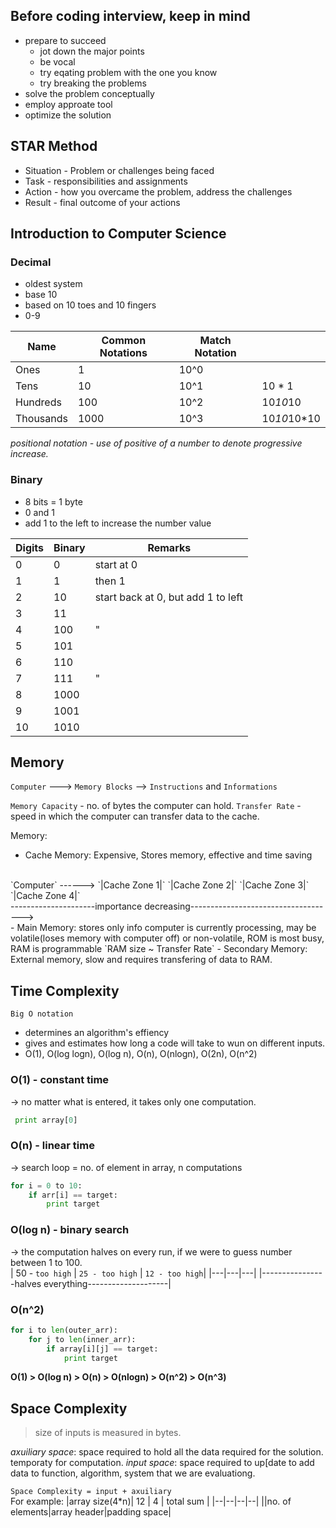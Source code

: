 ## Before coding interview, keep in mind
- prepare to succeed
	- jot down the major points
	- be vocal
	- try eqating problem with the one you know
	- try breaking the problems
- solve the problem conceptually
- employ approate tool
- optimize the solution


## STAR Method
- Situation - Problem or challenges being faced
- Task - responsibilities and assignments
- Action - how you overcame the problem, address the challenges
- Result - final outcome of your actions

## Introduction to Computer Science
### Decimal 
- oldest system
- base 10
- based on 10 toes and 10 fingers
- 0-9

|Name | Common Notations | Match Notation | |
|---|---|---|---|
|Ones|1|10^0||
|Tens|10|10^1|10 * 1|
|Hundreds|100|10^2|10*10*10|
|Thousands|1000|10^3|10*10*10*10|

_positional notation - use of positive of a number to denote progressive increase._

### Binary
- 8 bits = 1 byte
- 0 and 1
- add 1 to the left to increase the number value

|Digits|Binary|Remarks|
|---|---|---|
|0|0|start at 0|
|1|1|then 1|
|2|10|start back at 0, but add 1 to left|
|3|11||
|4|100|"|
|5|101||
|6|110||
|7|111|"|
|8|1000||
|9|1001||
|10|1010||

## Memory
`Computer` ---> `Memory Blocks` --> `Instructions` and `Informations`

`Memory Capacity` - no. of bytes the computer can hold.
`Transfer Rate` - speed in which the computer can transfer data to the cache.

Memory:
- Cache Memory: Expensive, Stores memory, effective and time saving
<br/>
  	`Computer` ------> `|Cache Zone 1|` `|Cache Zone 2|` `|Cache Zone 3|` `|Cache Zone 4|`
  <br/>
  	---------------------importance decreasing------------------------------------>
  <br/>
- Main Memory: stores only info computer is currently processing, may be volatile(loses memory with computer off) or non-volatile, ROM is most busy, RAM is programmable
  	`RAM size ~ Transfer Rate`
- Secondary Memory: External memory, slow and requires transfering of data to RAM.
  

## Time Complexity
`Big O notation` 
- determines an algorithm's effiency
- gives and estimates how long a code will take to wun on different inputs.
- O(1), O(log logn), O(log n), O(n), O(nlogn), O(2n), O(n^2)

### O(1) - constant time
-> no matter what is entered, it takes only one computation. 
```python
 print array[0]
 ```
### O(n) - linear time 
-> search loop = no. of element in array, n computations
```python
for i = 0 to 10:
	if arr[i] == target:
		print target
```

### O(log n) - binary search 
-> the computation halves on every run, if we were to guess number between 1 to 100.
<br/>
| 50 - `too high` | `25 - too high` | `12 - too high`|
|---|---|---|
|----------------halves everything--------------------|

### O(n^2)
```python
for i to len(outer_arr):
	for j to len(inner_arr):
		if array[i][j] == target:
			print target
```


**O(1) > O(log n) > O(n) > O(nlogn) > O(n^2) > O(n^3)**

## Space Complexity
> size of inputs is measured in bytes.

*axuiliary space*: space required to hold all the data required for the solution. temporaty for computation.
*input space*: space required to up[date to add data to function, algorithm, system that we are evaluationg.

`Space Complexity = input + axuiliary`
<br/>
For example: 
|array size(4*n)| 12 | 4 | total sum |
|--|--|--|--|
||no. of elements|array header|padding space|
